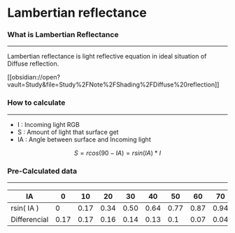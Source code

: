 # Lambertian reflectance
### What is Lambertian Reflectance
---
 Lambertian reflectance is light reflective equation in ideal situation of Diffuse reflection.
 
 [[obsidian://open?vault=Study&file=Study%2FNote%2FShading%2FDiffuse%20reflection]]
 
 
### How to calculate
---
- I : Incoming light RGB
- S : Amount of light that surface get
- IA : Angle between surface and Incoming light

$$S = rcos( 90 - IA ) = rsin( IA ) * I$$
### Pre-Calculated data
---

| IA           | 0    | 10   | 20   | 30   | 40   | 50   | 60   | 70   | 80   | 90  |
| ------------ | ---- | ---- | ---- | ---- | ---- | ---- | ---- | ---- | ---- | --- |
| rsin( IA )   | 0    | 0.17 | 0.34 | 0.50 | 0.64 | 0.77 | 0.87 | 0.94 | 0.98 | 1   |
| Differencial | 0.17 | 0.17 | 0.16 | 0.14 | 0.13 | 0.1  | 0.07 | 0.04 | 0.02 | 0   |

